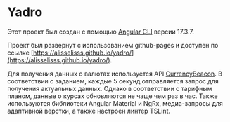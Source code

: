 # Yadro

Этот проект был создан с помощью  [Angular CLI](https://github.com/angular/angular-cli) версии 17.3.7.

Проект был развернут с использованием github-pages и доступен по ссылке [https://alisselisss.github.io/yadro/](https://alisselisss.github.io/yadro/).

Для получения данных о валютах используется API [CurrencyBeacon](https://currencybeacon.com/). В соответствии с заданием, каждые 5 секунд отправляется запрос для получения актуальных данных. Однако в соответствии с тарифным планом, данные о курсах обновляются не чаще чем раз в час.
Также используются библиотеки Angular Material и NgRx, медиа-запросы для адаптивной верстки, а также настроен линтер TSLint.
